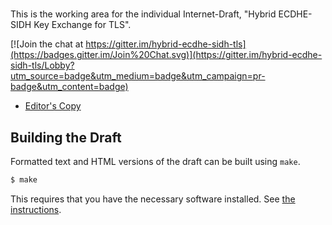 #

This is the working area for the individual Internet-Draft, "Hybrid ECDHE-SIDH Key Exchange for TLS".

[![Join the chat at https://gitter.im/hybrid-ecdhe-sidh-tls](https://badges.gitter.im/Join%20Chat.svg)](https://gitter.im/hybrid-ecdhe-sidh-tls/Lobby?utm_source=badge&utm_medium=badge&utm_campaign=pr-badge&utm_content=badge)

* [Editor's Copy](https://franziskuskiefer.github.io/pq-tls-draft/draft-kiefer-tls-ecdhe-sidh.html)

## Building the Draft

Formatted text and HTML versions of the draft can be built using `make`.

```sh
$ make
```

This requires that you have the necessary software installed.  See [the instructions](https://github.com/martinthomson/i-d-template/blob/master/doc/SETUP.md).
